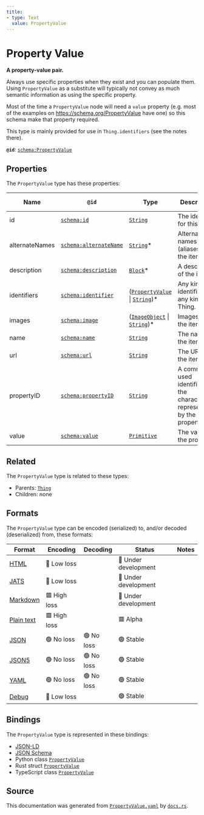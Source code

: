 ```yaml
---
title:
- type: Text
  value: PropertyValue
---
```


# Property Value

**A property-value pair.**

Always use specific properties when they exist and you can populate them.
Using `PropertyValue` as a substitute will typically not convey as much semantic
information as using the specific property.

Most of the time a `PropertyValue` node will need a `value` property
(e.g. most of the examples on https://schema.org/PropertyValue have one)
so this schema make that property required.

This type is mainly provided for use in `Thing.identifiers` (see the notes there).


**`@id`**: [`schema:PropertyValue`](https://schema.org/PropertyValue)

## Properties

The `PropertyValue` type has these properties:

| Name           | `@id`                                                      | Type                                                                                                                                                       | Description                                                                    | Inherited from                                                                     |
| -------------- | ---------------------------------------------------------- | ---------------------------------------------------------------------------------------------------------------------------------------------------------- | ------------------------------------------------------------------------------ | ---------------------------------------------------------------------------------- |
| id             | [`schema:id`](https://schema.org/id)                       | [`String`](https://stencila.dev/docs/reference/schema/data/string)                                                                                         | The identifier for this item                                                   | [`Entity`](https://stencila.dev/docs/reference/schema/other/entity)                |
| alternateNames | [`schema:alternateName`](https://schema.org/alternateName) | [`String`](https://stencila.dev/docs/reference/schema/data/string)*                                                                                        | Alternate names (aliases) for the item.                                        | [`Thing`](https://stencila.dev/docs/reference/schema/other/thing)                  |
| description    | [`schema:description`](https://schema.org/description)     | [`Block`](https://stencila.dev/docs/reference/schema/prose/block)*                                                                                         | A description of the item.                                                     | [`Thing`](https://stencila.dev/docs/reference/schema/other/thing)                  |
| identifiers    | [`schema:identifier`](https://schema.org/identifier)       | ([`PropertyValue`](https://stencila.dev/docs/reference/schema/other/property-value) \| [`String`](https://stencila.dev/docs/reference/schema/data/string))* | Any kind of identifier for any kind of Thing.                                  | [`Thing`](https://stencila.dev/docs/reference/schema/other/thing)                  |
| images         | [`schema:image`](https://schema.org/image)                 | ([`ImageObject`](https://stencila.dev/docs/reference/schema/works/image-object) \| [`String`](https://stencila.dev/docs/reference/schema/data/string))*    | Images of the item.                                                            | [`Thing`](https://stencila.dev/docs/reference/schema/other/thing)                  |
| name           | [`schema:name`](https://schema.org/name)                   | [`String`](https://stencila.dev/docs/reference/schema/data/string)                                                                                         | The name of the item.                                                          | [`Thing`](https://stencila.dev/docs/reference/schema/other/thing)                  |
| url            | [`schema:url`](https://schema.org/url)                     | [`String`](https://stencila.dev/docs/reference/schema/data/string)                                                                                         | The URL of the item.                                                           | [`Thing`](https://stencila.dev/docs/reference/schema/other/thing)                  |
| propertyID     | [`schema:propertyID`](https://schema.org/propertyID)       | [`String`](https://stencila.dev/docs/reference/schema/data/string)                                                                                         | A commonly used identifier for the characteristic represented by the property. | [`PropertyValue`](https://stencila.dev/docs/reference/schema/other/property-value) |
| value          | [`schema:value`](https://schema.org/value)                 | [`Primitive`](https://stencila.dev/docs/reference/schema/data/primitive)                                                                                   | The value of the property.                                                     | [`PropertyValue`](https://stencila.dev/docs/reference/schema/other/property-value) |

## Related

The `PropertyValue` type is related to these types:

- Parents: [`Thing`](https://stencila.dev/docs/reference/schema/other/thing)
- Children: none

## Formats

The `PropertyValue` type can be encoded (serialized) to, and/or decoded (deserialized) from, these formats:

| Format                                                           | Encoding       | Decoding     | Status                 | Notes |
| ---------------------------------------------------------------- | -------------- | ------------ | ---------------------- | ----- |
| [HTML](https://stencila.dev/docs/reference/formats/{name})       | 🔷 Low loss     |              | 🚧 Under development    |       |
| [JATS](https://stencila.dev/docs/reference/formats/{name})       | 🔷 Low loss     |              | 🚧 Under development    |       |
| [Markdown](https://stencila.dev/docs/reference/formats/{name})   | 🟥 High loss    |              | 🚧 Under development    |       |
| [Plain text](https://stencila.dev/docs/reference/formats/{name}) | 🟥 High loss    |              | 🟥 Alpha                |       |
| [JSON](https://stencila.dev/docs/reference/formats/{name})       | 🟢 No loss      | 🟢 No loss    | 🟢 Stable               |       |
| [JSON5](https://stencila.dev/docs/reference/formats/{name})      | 🟢 No loss      | 🟢 No loss    | 🟢 Stable               |       |
| [YAML](https://stencila.dev/docs/reference/formats/{name})       | 🟢 No loss      | 🟢 No loss    | 🟢 Stable               |       |
| [Debug](https://stencila.dev/docs/reference/formats/{name})      | 🔷 Low loss     |              | 🟢 Stable               |       |

## Bindings

The `PropertyValue` type is represented in these bindings:

- [JSON-LD](https://stencila.dev/PropertyValue.jsonld)
- [JSON Schema](https://stencila.dev/PropertyValue.schema.json)
- Python class [`PropertyValue`](https://github.com/stencila/stencila/blob/main/python/stencila/types/property_value.py)
- Rust struct [`PropertyValue`](https://github.com/stencila/stencila/blob/main/rust/schema/src/types/property_value.rs)
- TypeScript class [`PropertyValue`](https://github.com/stencila/stencila/blob/main/typescript/src/types/PropertyValue.ts)

## Source

This documentation was generated from [`PropertyValue.yaml`](https://github.com/stencila/stencila/blob/main/schema/PropertyValue.yaml) by [`docs.rs`](https://github.com/stencila/stencila/blob/main/rust/schema-gen/src/docs.rs).
